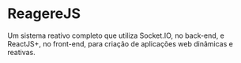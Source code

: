 # ReagereJS
Um sistema reativo completo que utiliza Socket.IO, no back-end, e ReactJS+, no front-end, para criação de aplicações web dinâmicas e reativas.
